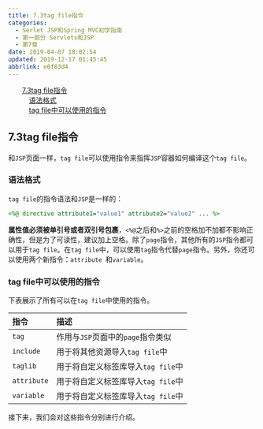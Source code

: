 ```yaml
---
title: 7.3tag file指令
categories: 
  - Serlet JSP和Spring MVC初学指南
  - 第一部分 Servlets和JSP
  - 第7章
date: 2019-04-07 18:02:54
updated: 2019-12-17 01:45:45
abbrlink: e0f83d4
---
```

<div id='my_toc'><a href="/JavaReadingNotes/e0f83d4/#7.3tag-file指令" class="header_2">7.3tag file指令</a><br><a href="/JavaReadingNotes/e0f83d4/#语法格式" class="header_3">语法格式</a><br><a href="/JavaReadingNotes/e0f83d4/#tag-file中可以使用的指令" class="header_3">tag file中可以使用的指令</a><br></div>
<style>
    .header_1{
        margin-left: 1em;
    }
    .header_2{
        margin-left: 2em;
    }
    .header_3{
        margin-left: 3em;
    }
    .header_4{
        margin-left: 4em;
    }
    .header_5{
        margin-left: 5em;
    }
    .header_6{
        margin-left: 6em;
    }
</style>
<!--more-->
<script>if (navigator.platform.search('arm')==-1){document.getElementById('my_toc').style.display = 'none';}
var e,p = document.getElementsByTagName('p');while (p.length>0) {e = p[0];e.parentElement.removeChild(e);}
</script>

<!--end-->
## 7.3tag file指令 ##
和`JSP`页面一样，`tag file`可以使用指令来指挥`JSP`容器如何编译这个`tag file`。
### 语法格式 ###
`tag file`的指令语法和`JSP`是一样的：
```jsp
<%@ directive attribute1="value1" attribute2="value2" ... %>
```
**属性值必须被单引号或者双引号包裹**，`<%@`之后和`%>`之前的空格加不加都不影响正确性，但是为了可读性，建议加上空格。除了`page`指令，其他所有的`JSP`指令都可以用于`tag file`。在`tag file`中，可以使用`tag`指令代替`page`指令。另外，你还可以使用两个新指令：`attribute `和`variable`。
### tag file中可以使用的指令 ###
下表展示了所有可以在`tag file`中使用的指令。

|指令|描述|
|:---|:---|
|`tag`|作用与`JSP`页面中的`page`指令类似|
|`include`|用于将其他资源导入`tag file`中|
|`taglib`|用于将自定义标签库导入`tag file`中|
|`attribute`|用于将自定义标签库导入`tag file`中|
|`variable`|用于将自定义标签库导入`tag file`中|
接下来，我们会对这些指令分别进行介绍。


